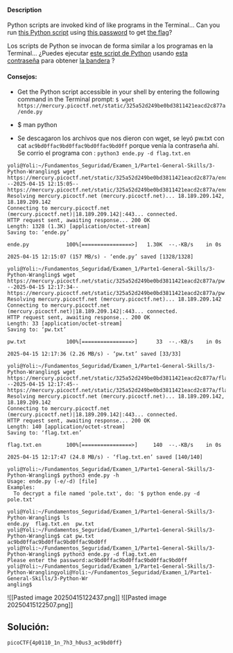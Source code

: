 #### Description

Python scripts are invoked kind of like programs in the Terminal... Can you run [this Python script](https://mercury.picoctf.net/static/325a52d249be0bd3811421eacd2c877a/ende.py) using [this password](https://mercury.picoctf.net/static/325a52d249be0bd3811421eacd2c877a/pw.txt) to get [the flag](https://mercury.picoctf.net/static/325a52d249be0bd3811421eacd2c877a/flag.txt.en)?

Los scripts de Python se invocan de forma similar a los programas en la Terminal... ¿Puedes ejecutar [este script de Python](https://mercury.picoctf.net/static/325a52d249be0bd3811421eacd2c877a/ende.py) usando [esta contraseña](https://mercury.picoctf.net/static/325a52d249be0bd3811421eacd2c877a/pw.txt) para obtener [la bandera](https://mercury.picoctf.net/static/325a52d249be0bd3811421eacd2c877a/flag.txt.en) ?

#### Consejos:
* Get the Python script accessible in your shell by entering the following command in the Terminal prompt: `$ wget https://mercury.picoctf.net/static/325a52d249be0bd3811421eacd2c877a/ende.py`
* $ man python

* Se descagaron los archivos que nos dieron con wget, se leyó pw.txt con cat `ac9bd0ffac9bd0ffac9bd0ffac9bd0ff`  porque venía la contraseña ahí. Se corrio el programa con : ` python3 ende.py -d flag.txt.en `

```
yoli@Yoli:~/Fundamentos_Seguridad/Examen_1/Parte1-General-Skills/3-Python-Wrangling$ wget https://mercury.picoctf.net/static/325a52d249be0bd3811421eacd2c877a/ende.py
--2025-04-15 12:15:05--  https://mercury.picoctf.net/static/325a52d249be0bd3811421eacd2c877a/ende.py
Resolving mercury.picoctf.net (mercury.picoctf.net)... 18.189.209.142, 18.189.209.142
Connecting to mercury.picoctf.net (mercury.picoctf.net)|18.189.209.142|:443... connected.
HTTP request sent, awaiting response... 200 OK
Length: 1328 (1.3K) [application/octet-stream]
Saving to: ‘ende.py’

ende.py            100%[================>]   1.30K  --.-KB/s    in 0s

2025-04-15 12:15:07 (157 MB/s) - ‘ende.py’ saved [1328/1328]

yoli@Yoli:~/Fundamentos_Seguridad/Examen_1/Parte1-General-Skills/3-Python-Wrangling$ wget https://mercury.picoctf.net/static/325a52d249be0bd3811421eacd2c877a/pw.txt
--2025-04-15 12:17:34--  https://mercury.picoctf.net/static/325a52d249be0bd3811421eacd2c877a/pw.txt
Resolving mercury.picoctf.net (mercury.picoctf.net)... 18.189.209.142
Connecting to mercury.picoctf.net (mercury.picoctf.net)|18.189.209.142|:443... connected.
HTTP request sent, awaiting response... 200 OK
Length: 33 [application/octet-stream]
Saving to: ‘pw.txt’

pw.txt             100%[================>]      33  --.-KB/s    in 0s

2025-04-15 12:17:36 (2.26 MB/s) - ‘pw.txt’ saved [33/33]

yoli@Yoli:~/Fundamentos_Seguridad/Examen_1/Parte1-General-Skills/3-Python-Wrangling$ wget https://mercury.picoctf.net/static/325a52d249be0bd3811421eacd2c877a/flag.txt.en
--2025-04-15 12:17:45--  https://mercury.picoctf.net/static/325a52d249be0bd3811421eacd2c877a/flag.txt.en
Resolving mercury.picoctf.net (mercury.picoctf.net)... 18.189.209.142, 18.189.209.142
Connecting to mercury.picoctf.net (mercury.picoctf.net)|18.189.209.142|:443... connected.
HTTP request sent, awaiting response... 200 OK
Length: 140 [application/octet-stream]
Saving to: ‘flag.txt.en’

flag.txt.en        100%[================>]     140  --.-KB/s    in 0s

2025-04-15 12:17:47 (24.8 MB/s) - ‘flag.txt.en’ saved [140/140]

yoli@Yoli:~/Fundamentos_Seguridad/Examen_1/Parte1-General-Skills/3-Python-Wrangling$ python3 ende.py -h
Usage: ende.py (-e/-d) [file]
Examples:
  To decrypt a file named 'pole.txt', do: '$ python ende.py -d pole.txt'

yoli@Yoli:~/Fundamentos_Seguridad/Examen_1/Parte1-General-Skills/3-Python-Wrangling$ ls
ende.py  flag.txt.en  pw.txt
yoli@Yoli:~/Fundamentos_Seguridad/Examen_1/Parte1-General-Skills/3-Python-Wrangling$ cat pw.txt
ac9bd0ffac9bd0ffac9bd0ffac9bd0ff
yoli@Yoli:~/Fundamentos_Seguridad/Examen_1/Parte1-General-Skills/3-Python-Wrangling$ python3 ende.py -d flag.txt.en
Please enter the password:ac9bd0ffac9bd0ffac9bd0ffac9bd0ff
yoli@Yoli:~/Fundamentos_Seguridad/Examen_1/Parte1-General-Skills/3-Python-Wranglingyoli@Yoli:~/Fundamentos_Seguridad/Examen_1/Parte1-General-Skills/3-Python-Wr
angling$
```

![[Pasted image 20250415122437.png]]
![[Pasted image 20250415122507.png]]
## Solución:
```
picoCTF{4p0110_1n_7h3_h0us3_ac9bd0ff}
```